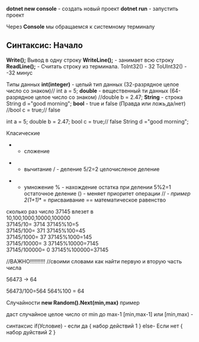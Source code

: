**dotnet new console** - создать новый проект
**dotnet run** - запустить проект

Через **Console** мы обращаемся к системному терминалу


## Синтаксис: Начало ##
**Write();** Вывод в одну строку
**WriteLine();** - занимает всю строку
**ReadLine();** - Считать строку из терминала.
ToInt32() - 32
ToUInt32() - -32 минус

Типы данных
**int(integer)** - целый тип данных (32-разрядное целое число со знаком)// int a = 5;
**double** - вещественный ти данных (64-разрядное целое число со знаком) //double b = 2.47;
**String** - строка String d ="good morning";
**bool** - true и false (Правда или ложь,да/нет) //bool c = true;// false

int a = 5;
double b = 2.47;
bool c = true;// false
String d ="good morning";


Класические
+ - сложение
- - вычитание
/ - деление 5/2=2 целочисленое деление
* - умножение
% - нахождение остатка при делении 5%2=1 остаточное деление
() - меняет приоритет операции // - **пример 2*(1+1)**
= присваивание
== математическое равенство

сколько раз число 37145 влезет в                                                           
10,100,1000,10000,100000                                            
37145/10= 3714                                                   37145%10=5  
37145/100= 371                                                   37145%100=45  
37145/1000= 37                                                   37145%1000=145   
37145/10000= 3                                                   37145%10000=7145   
37145/100000= 0                                                  37145%100000=37145   

//ВАЖНО!!!!!!!!!!
//своими словами как найти первую и вторую часть числа

56473 -> 64

56473/100=564
564%100 = 64






Случайности
**new Random().Next(min,max)** пример

даст случайное целое число от min до max-1 [min,max-1] или [min,max) - 

синтакcис
if(Условие) - если да
{
    набор действий 1
}
else- Если нет
{
    набор дуйствий 2
}



